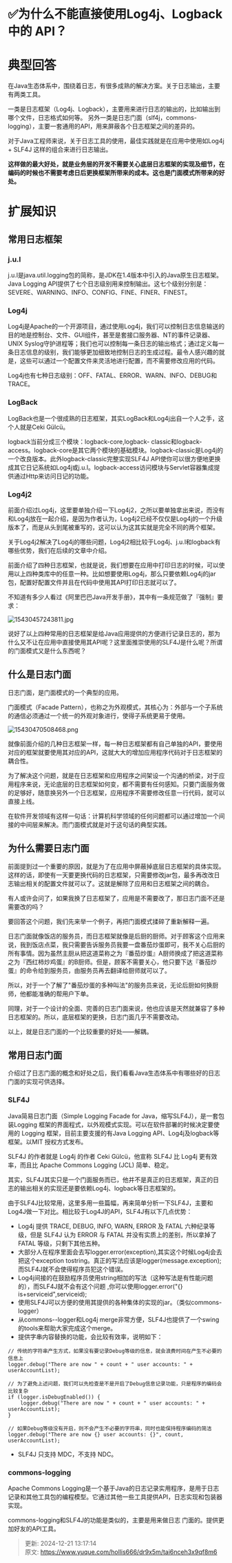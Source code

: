 # ✅为什么不能直接使用Log4j、Logback中的 API？

# 典型回答


在Java生态体系中，围绕着日志，有很多成熟的解决方案。关于日志输出，主要有两类工具。



一类是日志框架（Log4j、Logback），主要用来进行日志的输出的，比如输出到哪个文件，日志格式如何等。 另外一类是日志门面（slf4j，commons-logging），主要一套通用的API，用来屏蔽各个日志框架之间的差异的。



对于Java工程师来说，关于日志工具的使用，最佳实践就是在应用中使用如Log4j + SLF4J 这样的组合来进行日志输出。



**这样做的最大好处，就是业务层的开发不需要关心底层日志框架的实现及细节，在编码的时候也不需要考虑日后更换框架所带来的成本。这也是门面模式所带来的好处。**



# 扩展知识
## 常用日志框架


### j.u.l


j.u.l是java.util.logging包的简称，是JDK在1.4版本中引入的Java原生日志框架。Java Logging API提供了七个日志级别用来控制输出。这七个级别分别是：SEVERE、WARNING、INFO、CONFIG、FINE、FINER、FINEST。



### Log4j




Log4j是Apache的一个开源项目，通过使用Log4j，我们可以控制日志信息输送的目的地是控制台、文件、GUI组件，甚至是套接口服务器、NT的事件记录器、UNIX Syslog守护进程等；我们也可以控制每一条日志的输出格式；通过定义每一条日志信息的级别，我们能够更加细致地控制日志的生成过程。最令人感兴趣的就是，这些可以通过一个配置文件来灵活地进行配置，而不需要修改应用的代码。



Log4j也有七种日志级别：OFF、FATAL、ERROR、WARN、INFO、DEBUG和TRACE。



### LogBack


LogBack也是一个很成熟的日志框架，其实LogBack和Log4j出自一个人之手，这个人就是Ceki Gülcü。



logback当前分成三个模块：logback-core,logback- classic和logback-access。logback-core是其它两个模块的基础模块。logback-classic是Log4j的一个改良版本。此外logback-classic完整实现SLF4J API使你可以很方便地更换成其它日记系统如Log4j或j.u.l。logback-access访问模块与Servlet容器集成提供通过Http来访问日记的功能。



### Log4j2 


前面介绍过Log4j，这里要单独介绍一下Log4j2，之所以要单独拿出来说，而没有和Log4j放在一起介绍，是因为作者认为，Log4j2已经不仅仅是Log4j的一个升级版本了，而是从头到尾被重写的，这可以认为这其实就是完全不同的两个框架。



关于Log4j2解决了Log4j的哪些问题，Log4j2相比较于Log4j、j.u.l和logback有哪些优势，我们在后续的文章中介绍。



前面介绍了四种日志框架，也就是说，我们想要在应用中打印日志的时候，可以使用以上四种类库中的任意一种。比如想要使用Log4j，那么只要依赖Log4j的jar包，配置好配置文件并且在代码中使用其API打印日志就可以了。



不知道有多少人看过《阿里巴巴Java开发手册》，其中有一条规范做了『强制』要求：



![15430457243811.jpg](./img/Tgi0qZXmrEVJFfqE/1741335156071-bf19d06a-9f2d-40d1-ba0a-b260ccfef057-397023.jpeg)



说好了以上四种常用的日志框架是给Java应用提供的方便进行记录日志的，那为什么又不让在应用中直接使用其API呢？这里面推崇使用的SLF4J是什么呢？所谓的门面模式又是什么东西呢？



## 什么是日志门面


日志门面，是门面模式的一个典型的应用。



门面模式（Facade Pattern），也称之为外观模式，其核心为：外部与一个子系统的通信必须通过一个统一的外观对象进行，使得子系统更易于使用。



![15430470508468.png](./img/Tgi0qZXmrEVJFfqE/1741335156139-3030a916-273a-4848-a30d-e887d3eb5b06-147379.png)



就像前面介绍的几种日志框架一样，每一种日志框架都有自己单独的API，要使用对应的框架就要使用其对应的API，这就大大的增加应用程序代码对于日志框架的耦合性。



为了解决这个问题，就是在日志框架和应用程序之间架设一个沟通的桥梁，对于应用程序来说，无论底层的日志框架如何变，都不需要有任何感知。只要门面服务做的足够好，随意换另外一个日志框架，应用程序不需要修改任意一行代码，就可以直接上线。



在软件开发领域有这样一句话：计算机科学领域的任何问题都可以通过增加一个间接的中间层来解决。而门面模式就是对于这句话的典型实践。



## 为什么需要日志门面


前面提到过一个重要的原因，就是为了在应用中屏蔽掉底层日志框架的具体实现。这样的话，即使有一天要更换代码的日志框架，只需要修改jar包，最多再改改日志输出相关的配置文件就可以了。这就是解除了应用和日志框架之间的耦合。



有人或许会问了，如果我换了日志框架了，应用是不需要改了，那日志门面不还是需要改的吗？



要回答这个问题，我们先来举一个例子，再把门面模式揉碎了重新解释一遍。



日志门面就像饭店的服务员，而日志框架就像是后厨的厨师。对于顾客这个应用来说，我到饭店点菜，我只需要告诉服务员我要一盘番茄炒蛋即可，我不关心后厨的所有事情。因为虽然主厨从把这道菜称之为『番茄炒蛋』A厨师换成了把这道菜称之为『西红柿炒鸡蛋』的B厨师。但是，顾客不需要关心，他只要下达『番茄炒蛋』的命令给到服务员，由服务员再去翻译给厨师就可以了。



所以，对于一个了解了"番茄炒蛋的多种叫法"的服务员来说，无论后厨如何换厨师，他都能准确的帮用户下单。



同理，对于一个设计的全面、完善的日志门面来说，他也应该是天然就兼容了多种日志框架的。所以，底层框架的更换，日志门面几乎不需要改动。



以上，就是日志门面的一个比较重要的好处——解耦。



## 常用日志门面


介绍过了日志门面的概念和好处之后，我们看看Java生态体系中有哪些好的日志门面的实现可供选择。



### SLF4J


Java简易日志门面（Simple Logging Facade for Java，缩写SLF4J），是一套包装Logging 框架的界面程式，以外观模式实现。可以在软件部署的时候决定要使用的 Logging 框架，目前主要支援的有Java Logging API、Log4j及logback等框架。以MIT 授权方式发布。



SLF4J 的作者就是 Log4j 的作者 Ceki Gülcü，他宣称 SLF4J 比 Log4j 更有效率，而且比 Apache Commons Logging (JCL) 简单、稳定。



其实，SLF4J其实只是一个门面服务而已，他并不是真正的日志框架，真正的日志的输出相关的实现还是要依赖Log4j、logback等日志框架的。



由于SLF4J比较常用，这里多用一些篇幅，再来简单分析一下SLF4J，主要和Log4J做一下对比。相比较于Log4J的API，SLF4J有以下几点优势：



+  Log4j 提供 TRACE, DEBUG, INFO, WARN, ERROR 及 FATAL 六种纪录等级，但是 SLF4J 认为 ERROR 与 FATAL 并没有实质上的差别，所以拿掉了 FATAL 等级，只剩下其他五种。 
+  大部分人在程序里面会去写logger.error(exception),其实这个时候Log4j会去把这个exception tostring。真正的写法应该是logger(message.exception);而SLF4J就不会使得程序员犯这个错误。 
+  Log4j间接的在鼓励程序员使用string相加的写法（这种写法是有性能问题的），而SLF4J就不会有这个问题 ,你可以使用logger.error("{} is+serviceid",serviceid); 
+  使用SLF4J可以方便的使用其提供的各种集体的实现的jar。（类似commons-logger） 
+  从commons--logger和Log4j merge非常方便，SLF4J也提供了一个swing的tools来帮助大家完成这个merge。 
+  提供字串内容替换的功能，会比较有效率，说明如下： 

```plain
// 传统的字符串产生方式，如果没有要记录Debug等级的信息，就会浪费时间在产生不必要的信息上
logger.debug("There are now " + count + " user accounts: " + userAccountList);

// 为了避免上述问题，我们可以先检查是不是开启了Debug信息记录功能，只是程序的编码会比较复杂
if (logger.isDebugEnabled()) {
    logger.debug("There are now " + count + " user accounts: " + userAccountList);
}

// 如果Debug等级没有开启，则不会产生不必要的字符串，同时也能保持程序编码的简洁
logger.debug("There are now {} user accounts: {}", count, userAccountList);
```

 

+  SLF4J 只支持 MDC，不支持 NDC。 



### commons-logging




Apache Commons Logging是一个基于Java的日志记录实用程序，是用于日志记录和其他工具包的编程模型。它通过其他一些工具提供API，日志实现和包装器实现。



commons-logging和SLF4J的功能是类似的，主要是用来做日志 门面的。提供更加好友的API工具。



> 更新: 2024-12-21 13:17:14  
> 原文: <https://www.yuque.com/hollis666/dr9x5m/tai6nceh3x9qf8m6>